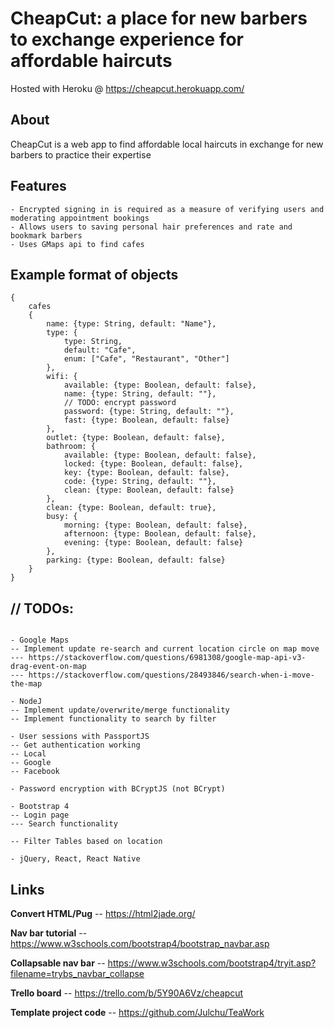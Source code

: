 # CheapCut: a place for new barbers to exchange experience for affordable haircuts
Hosted with Heroku @ https://cheapcut.herokuapp.com/

## About 
CheapCut is a web app to find affordable local haircuts in exchange for new barbers to practice their expertise

## Features
```
- Encrypted signing in is required as a measure of verifying users and moderating appointment bookings
- Allows users to saving personal hair preferences and rate and bookmark barbers
- Uses GMaps api to find cafes
```

## Example format of objects
```
{
	cafes
	{
		name: {type: String, default: "Name"},
		type: {
			type: String,
			default: "Cafe",
			enum: ["Cafe", "Restaurant", "Other"]
		},
		wifi: {
			available: {type: Boolean, default: false},
			name: {type: String, default: ""},
			// TODO: encrypt password
			password: {type: String, default: ""},
			fast: {type: Boolean, default: false}
		},
		outlet: {type: Boolean, default: false},
		bathroom: {
			available: {type: Boolean, default: false},
			locked: {type: Boolean, default: false},
			key: {type: Boolean, default: false},
			code: {type: String, default: ""},
			clean: {type: Boolean, default: false}
		},
		clean: {type: Boolean, default: true},
		busy: {
			morning: {type: Boolean, default: false},
			afternoon: {type: Boolean, default: false},
			evening: {type: Boolean, default: false}
		},
		parking: {type: Boolean, default: false}
	}
}

```
## // TODOs: 
```

- Google Maps
-- Implement update re-search and current location circle on map move
--- https://stackoverflow.com/questions/6981308/google-map-api-v3-drag-event-on-map
--- https://stackoverflow.com/questions/28493846/search-when-i-move-the-map

- NodeJ
-- Implement update/overwrite/merge functionality
-- Implement functionality to search by filter

- User sessions with PassportJS
-- Get authentication working
-- Local
-- Google
-- Facebook

- Password encryption with BCryptJS (not BCrypt)

- Bootstrap 4
-- Login page
--- Search functionality

-- Filter Tables based on location

- jQuery, React, React Native
```

## Links
**Convert HTML/Pug**
-- https://html2jade.org/

**Nav bar tutorial**
-- https://www.w3schools.com/bootstrap4/bootstrap_navbar.asp

**Collapsable nav bar**
-- https://www.w3schools.com/bootstrap4/tryit.asp?filename=trybs_navbar_collapse

**Trello board**
-- https://trello.com/b/5Y90A6Vz/cheapcut

**Template project code**
-- https://github.com/Julchu/TeaWork